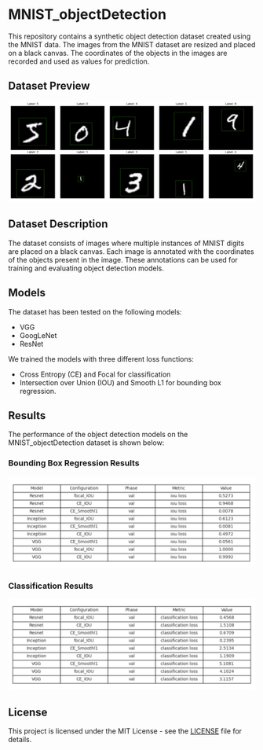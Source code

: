# MNIST_objectDetection

This repository contains a synthetic object detection dataset created using the MNIST data. The images from the MNIST dataset are resized and placed on a black canvas. The coordinates of the objects in the images are recorded and used as values for prediction.

## Dataset Preview

![MNIST Object Detection](mnist_object.png)

## Dataset Description

The dataset consists of images where multiple instances of MNIST digits are placed on a black canvas. Each image is annotated with the coordinates of the objects present in the image. These annotations can be used for training and evaluating object detection models.


## Models
The dataset has been tested on the following models:
- VGG
- GoogLeNet
- ResNet

We trained the models with three different loss functions:
- Cross Entropy (CE) and Focal for classification
- Intersection over Union (IOU) and Smooth L1 for bounding box regression.


## Results
The performance of the object detection models on the MNIST_objectDetection dataset is shown below:

### Bounding Box Regression Results
![BBox Regression Table](BBoxRegressionTable.png)

### Classification Results
![Classification Table](ClassificationTable.png)

## License
This project is licensed under the MIT License - see the [LICENSE](LICENSE) file for details.